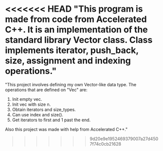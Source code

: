 <<<<<<< HEAD
"This program is made from code from Accelerated C++. It is an implementation of the standard library Vector class. Class implements iterator, push_back, size, assignment and indexing operations." 
=======
"This project involves defining my own Vector-like data type. The operations that are defined on "Vec" are: 
1) Init empty vec.
2) Init vec with size n.
3) Obtain iterators and size_types.
4) Can use index and size().
5) Get iterators to first and 1 past the end.

Also this project was made with help from Accelerated C++."
>>>>>>> 9d20e9e1952469379007a27d4507f74c0cb21628
